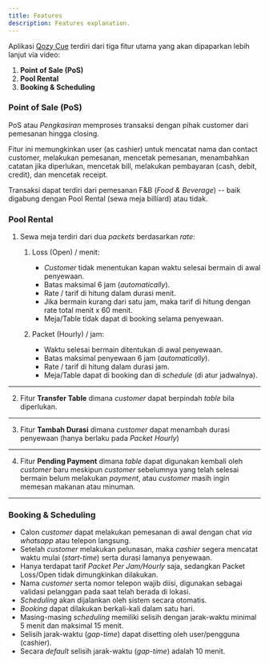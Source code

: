 ```yaml
---
title: Features
description: Features explanation.
---
```


Aplikasi [Qozy Cue](https://qozycue.com) terdiri dari tiga fitur utama yang akan dipaparkan lebih lanjut via video:

1. **Point of Sale (PoS)**
2. **Pool Rental**
3. **Booking & Scheduling**

### Point of Sale (PoS)

PoS atau _Pengkasiran_ memproses transaksi dengan pihak customer dari pemesanan hingga closing.

Fitur ini memungkinkan user (as cashier) untuk mencatat nama dan contact customer, melakukan pemesanan, mencetak pemesanan, menambahkan catatan jika diperlukan, mencetak bill, melakukan pembayaran (cash, debit, credit), dan mencetak receipt.

Transaksi dapat terdiri dari pemesanan F&B (_Food & Beverage_) -- baik digabung dengan Pool Rental (sewa meja billiard) atau tidak.

### Pool Rental

1. Sewa meja terdiri dari dua _packets_ berdasarkan _rate_:

   1. Loss (Open) / menit:

      - _Customer_ tidak menentukan kapan waktu selesai bermain di awal penyewaan.
      - Batas maksimal 6 jam (_automatically_).
      - Rate / tarif di hitung dalam durasi menit.
      - Jika bermain kurang dari satu jam, maka tarif di hitung dengan rate total menit x 60 menit.
      - Meja/Table tidak dapat di booking selama penyewaan.

   2. Packet (Hourly) / jam:
      - Waktu selesai bermain ditentukan di awal penyewaan.
      - Batas maksimal penyewaan 6 jam (_automatically_).
      - Rate / tarif di hitung dalam durasi jam.
      - Meja/Table dapat di booking dan di _schedule_ (di atur jadwalnya).

---

2. Fitur **Transfer Table** dimana _customer_ dapat berpindah _table_ bila diperlukan.

---

3. Fitur **Tambah Durasi** dimana _customer_ dapat menambah durasi penyewaan (hanya berlaku pada _Packet Hourly_)

---

4. Fitur **Pending Payment** dimana _table_ dapat digunakan kembali oleh _customer_ baru meskipun _customer_ sebelumnya yang telah selesai bermain belum melakukan _payment_, atau _customer_ masih ingin memesan makanan atau minuman.

---

### Booking & Scheduling

- Calon _customer_ dapat melakukan pemesanan di awal dengan chat _via whatsapp_ atau telepon langsung.
- Setelah _customer_ melakukan pelunasan, maka _cashier_ segera mencatat waktu mulai (_start-time_) serta durasi lamanya penyewaan.
- Hanya terdapat tarif _Packet Per Jam/Hourly_ saja, sedangkan Packet Loss/Open tidak dimungkinkan dilakukan.
- Nama _customer_ serta nomor telepon wajib diisi, digunakan sebagai validasi pelanggan pada saat telah berada di lokasi.
- _Scheduling_ akan dijalankan oleh sistem secara otomatis.
- _Booking_ dapat dilakukan berkali-kali dalam satu hari.
- Masing-masing _scheduling_ memiliki selisih dengan jarak-waktu minimal 5 menit dan maksimal 15 menit.
- Selisih jarak-waktu (_gap-time_) dapat disetting oleh user/pengguna (cashier).
- Secara _default_ selisih jarak-waktu (_gap-time_) adalah 10 menit.
